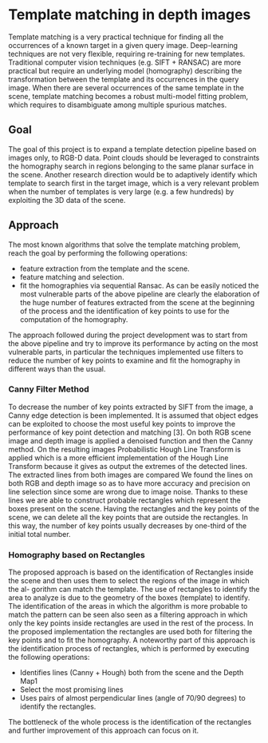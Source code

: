 # Template matching in depth images

Template matching is a very practical technique for finding all the occurrences of a known target in a given query image. Deep-learning techniques are not very flexible, requiring re-training for new templates. Traditional computer vision techniques (e.g. SIFT + RANSAC) are more practical but require an underlying model (homography) describing the transformation between the template and its occurrences in the query image. When there are several occurrences of the same template in the scene, template matching becomes a robust multi-model fitting problem, which requires to disambiguate among multiple spurious matches.

## Goal
The goal of this project is to expand a template detection pipeline based on images only, to RGB-D data. Point clouds should be leveraged to constraints the homography search in regions belonging to the same planar surface in the scene. Another research direction would be to adaptively identify which template to search first in the target image, which is a very relevant problem when the number of templates is very large (e.g. a few hundreds) by exploiting the 3D data of the scene.

## Approach
The most known algorithms that solve the template matching problem, reach the goal by performing the following operations:
- feature extraction from the template and the scene.
- feature matching and selection.
- fit the homographies via sequential Ransac.
As can be easily noticed the most vulnerable parts of the above pipeline are clearly the elaboration of the huge number of features extracted from the scene
at the beginning of the process and the identification of key points to use for the computation of the homography.

The approach followed during the project development was to start from the above pipeline and try to improve its performance by acting on the most vulnerable parts, in particular the techniques implemented use filters to reduce the number of key points to examine and fit the homography in different ways than the usual. 

### Canny Filter Method
To decrease the number of key points extracted by SIFT from the image, a Canny edge detection is been implemented. It is assumed that object edges can be exploited to choose the most useful key points to improve the performance of key point detection and matching [3]. On both RGB scene image and depth image is applied a denoised function and then the Canny method. On the resulting images Probabilistic Hough Line Transform is applied which is a more efficient implementation of the Hough Line Transform because it gives as output the extremes of the detected lines. The extracted lines from both images are compared We found the lines on both RGB and depth image so as to have more accuracy and precision on line selection since some are wrong due to image noise. Thanks to these lines we are able to construct probable rectangles which represent the boxes present on the scene. Having the rectangles and the key points of the scene, we can delete all the key points that are outside the rectangles. In this way, the number of key points usually decreases by one-third of the initial total number.

### Homography based on Rectangles
The proposed approach is based on the identification of Rectangles inside the scene and then uses them to select the regions of the image in which the al- gorithm can match the template. The use of rectangles to identify the area to analyze is due to the geometry of the boxes (template) to identify.
The identification of the areas in which the algorithm is more probable to match the pattern can be seen also seen as a filtering approach in which only the key points inside rectangles are used in the rest of the process. In the proposed implementation the rectangles are used both for filtering the key points and to fit the homography.
A noteworthy part of this approach is the identification process of rectangles, which is performed by executing the following operations: 
- Identifies lines (Canny + Hough) both from the scene and the Depth Map1
- Select the most promising lines
- Uses pairs of almost perpendicular lines (angle of 70/90 degrees) to identify the rectangles.

The bottleneck of the whole process is the identification of the rectangles and further improvement of this approach can focus on it.
